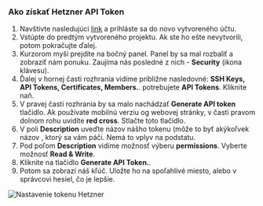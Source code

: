 ### Ako získať Hetzner API Token
1.  Navštívte nasledujúci [link](https://console.hetzner.cloud/) a prihláste sa
    do novo vytvoreného účtu.
2.  Vstúpte do predtým vytvoreného projektu. Ak ste ho ešte nevytvorili,
    potom pokračujte ďalej.
3.  Kurzorom myši prejdite na bočný panel. Panel by sa mal rozbaliť a zobraziť nám
    ponuku. Zaujíma nás posledné z nich - **Security** (ikona
    klávesu).
4.  Ďalej v hornej časti rozhrania vidíme približne
    nasledovné: **SSH Keys, API Tokens, Certificates, Members.**.
    potrebujete **API Tokens**. Kliknite naň.
5.  V pravej časti rozhrania by sa malo nachádzať **Generate API
    token** tlačidlo. Ak používate mobilnú verziu og webovej stránky, v časti
    pravom dolnom rohu uvidíte **red cross**. Stlačte toto tlačidlo.
6.  V poli **Description** uveďte názov nášho tokenu (môže to byť akýkoľvek názov
    , ktorý sa vám páči. Nemá to vplyv na podstatu.
7.  Pod poľom **Description** vidíme možnosť výberu
    **permissions**. Vyberte možnosť **Read & Write**.
8.  Kliknite na tlačidlo **Generate API Token.**.
9.  Potom sa zobrazí náš kľúč. Uložte ho na spoľahlivé miesto,
    alebo v správcovi hesiel, čo je lepšie.

![Nastavenie tokenu Hetzner](resource:assets/images/gifs/Hetzner.gif)
